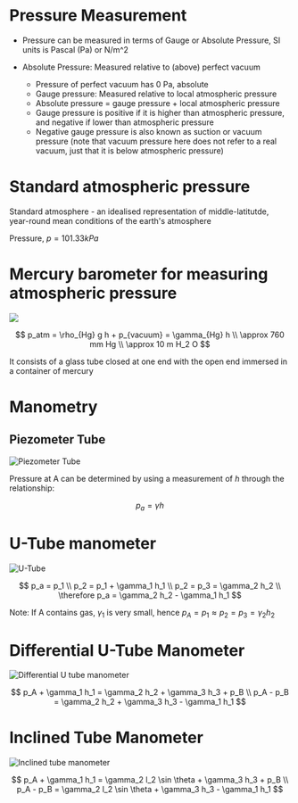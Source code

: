 # Pressure Measurement

- Pressure can be measured in terms of Gauge or Absolute Pressure, SI units is Pascal (Pa) or N/m^2

- Absolute Pressure: Measured relative to (above) perfect vacuum
  - Pressure of perfect vacuum has 0 Pa, absolute
  - Gauge pressure: Measured relative to local atmospheric pressure
  - Absolute pressure = gauge pressure + local atmospheric pressure
  - Gauge pressure is positive if it is higher than atmospheric pressure, and negative if lower than atmospheric pressure
  - Negative gauge pressure is also known as suction or vacuum pressure (note that vacuum pressure here does not refer to a real vacuum, just that it is below atmospheric pressure)

# Standard atmospheric pressure

Standard atmosphere - an idealised representation of middle-latitutde, year-round mean conditions of the earth's atmosphere

Pressure, $p = 101.33 kPa$

# Mercury barometer for measuring atmospheric pressure

![](https://cdn4.explainthatstuff.com/torricellian-barometer.png)

$$
p_atm = \rho_{Hg} g h + p_{vacuum} = \gamma_{Hg} h \\
\approx 760 mm Hg \\
\approx 10 m H_2 O
$$

It consists of a glass tube closed at one end with the open end immersed in a container of mercury

# Manometry

## Piezometer Tube

![Piezometer Tube](https://lh3.googleusercontent.com/proxy/DLWKC1Vl3s-paECePsbSBah7IThTu3Z3WjKVzR6x8m568OBPZptTiUeVyQG4FMlHi0qHyx2KiqCHSOontV5nTodGowbmpOEegFVUetZyey29MT6PL-VQnbQnOb-UvuGA_o_k2IwlpSkT-1JR_bHO-mfxkbITU0etNzK0)

Pressure at A can be determined by using a measurement of $h$ through the relationship:

$$
p_a = \gamma h
$$

# U-Tube manometer

![U-Tube](https://lh3.googleusercontent.com/proxy/jaLzrRDCp0dmgl5TUZUZUDiwdJEHmynmh5YYrWs04vWb3NwK2zaZpUMf4cQi55GPLvUfRZUxgsyX4MaB-jNC3y3MoNzIqGQ8t9K-rrabjqy9hysGyx83QJ-36FFhQrZ9ZwSscDpR4MXrLeiPTSsbcZ9gMVhUUUqiUaec)

$$
p_a = p_1 \\
p_2 = p_1 + \gamma_1 h_1 \\
p_2 = p_3 = \gamma_2 h_2 \\
\therefore p_a = \gamma_2 h_2 - \gamma_1 h_1
$$

Note: If A contains gas, $\gamma_1$ is very small, hence $p_A = p_1 \approx p_2 = p_3 = \gamma_2 h_2$

# Differential U-Tube Manometer

![Differential U tube manometer](https://lh3.googleusercontent.com/proxy/wv2qTWPwncTKIItlGN-wbzfO-_VMjfsmXTxvQLw85DBqB5vHPpQ3RaIZlpjWH5HfvP9kDjviPFO4401zMxNO0ZyW71HuUKhaDX5pfoSFx7p1PYyefWB34RFWJE8GhJrqiEB-AhlREZyexNYlOIEJej7yyszoGuNP9GcoUmQP)

$$
p_A + \gamma_1 h_1 = \gamma_2 h_2 + \gamma_3 h_3 + p_B \\
p_A - p_B = \gamma_2 h_2 + \gamma_3 h_3 - \gamma_1 h_1
$$

# Inclined Tube Manometer

![Inclined tube manometer](https://upload.wikimedia.org/wikiversity/en/thumb/7/75/Inclined_manometer_tube_renew_02.svg/1200px-Inclined_manometer_tube_renew_02.svg.png)

$$
p_A + \gamma_1 h_1 = \gamma_2 l_2 \sin \theta + \gamma_3 h_3 + p_B \\
p_A - p_B = \gamma_2 l_2 \sin \theta + \gamma_3 h_3 - \gamma_1 h_1
$$
